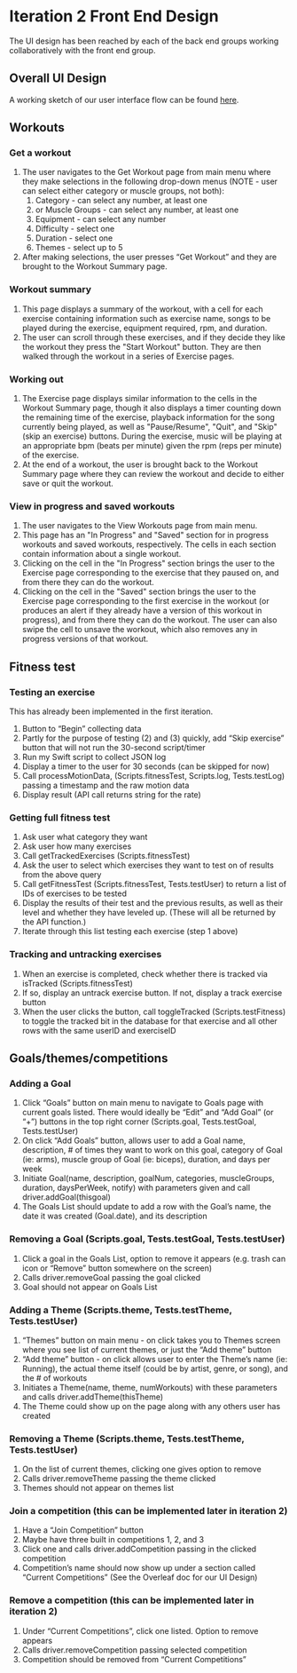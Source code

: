 Iteration 2 Front End Design
============================

The UI design has been reached by each of the back end groups working collaboratively with the front end group.

Overall UI Design
-----------------

A working sketch of our user interface flow can be found [here](https://docs.google.com/drawings/d/1D-Ky7AeJO76EZFbQIF8An-GPB5pjLO9zqRpSkIncV6Q/edit?usp=sharing).

Workouts
--------

### Get a workout

1.  The user navigates to the Get Workout page from main menu where they make selections in the following drop-down menus (NOTE - user can select either category or muscle groups, not both):
	1.  Category - can select any number, at least one
	2.  or Muscle Groups - can select any number, at least one
	3.  Equipment - can select any number
	4.  Difficulty - select one
	5.  Duration - select one
	6.  Themes - select up to 5
2.  After making selections, the user presses “Get Workout” and they are brought to the Workout Summary page.

### Workout summary

1.  This page displays a summary of the workout, with a cell for each exercise containing information such as exercise name, songs to be played during the exercise, equipment required, rpm, and duration.
2.  The user can scroll through these exercises, and if they decide they like the workout they press the "Start Workout" button.  They are then walked through the workout in a series of Exercise pages.

### Working out

1.  The Exercise page displays similar information to the cells in the Workout Summary page, though it also displays a timer counting down the remaining time of the exercise, playback information for the song currently being played, as well as "Pause/Resume", "Quit", and "Skip" (skip an exercise) buttons. During the exercise, music will be playing at an appropriate bpm (beats per minute) given the rpm (reps per minute) of the exercise.
2.  At the end of a workout, the user is brought back to the Workout Summary page where they can review the workout and decide to either save or quit the workout.

### View in progress and saved workouts

1.  The user navigates to the View Workouts page from main menu.
2.  This page has an "In Progress" and "Saved" section for in progress workouts and saved workouts, respectively. The cells in each section contain information about a single workout.
3.  Clicking on the cell in the "In Progress" section brings the user to the Exercise page corresponding to the exercise that they paused on, and from there they can do the workout.
4.  Clicking on the cell in the "Saved" section brings the user to the Exercise page corresponding to the first exercise in the workout (or produces an alert if they already have a version of this workout in progress), and from there they can do the workout. The user can also swipe the cell to unsave the workout, which also removes any in progress versions of that workout.

Fitness test
------------

### Testing an exercise

This has already been implemented in the first iteration.

1.  Button to “Begin” collecting data
2.  Partly for the purpose of testing (2) and (3) quickly, add “Skip exercise” button that will not run the 30-second script/timer
3.  Run my Swift script to collect JSON log
4.  Display a timer to the user for 30 seconds (can be skipped for now)
5.  Call processMotionData, (Scripts.fitnessTest, Scripts.log, Tests.testLog) passing a timestamp and the raw motion data
6.  Display result (API call returns string for the rate)

### Getting full fitness test

1.  Ask user what category they want
2.  Ask user how many exercises
3.  Call getTrackedExercises (Scripts.fitnessTest)
4.  Ask the user to select which exercises they want to test on of results from the above query  
5.  Call getFitnessTest (Scripts.fitnessTest, Tests.testUser) to return a list of IDs of exercises to be tested  
6.  Display the results of their test and the previous results, as well as their level and whether they have leveled up. (These will all be returned by the API function.)
7.  Iterate through this list testing each exercise (step 1 above)

### Tracking and untracking exercises

1.  When an exercise is completed, check whether there is tracked via isTracked (Scripts.fitnessTest)  
2.  If so, display an untrack exercise button. If not, display a track exercise button
3.  When the user clicks the button, call toggleTracked (Scripts.testFitness) to toggle the tracked bit in the database for that exercise and all other rows with the same userID and exerciseID  

Goals/themes/competitions
-------------------------

### Adding a Goal

1.  Click “Goals” button on main menu to navigate to Goals page with current goals listed. There would ideally be “Edit” and “Add Goal” (or “+”) buttons in the top right corner (Scripts.goal, Tests.testGoal, Tests.testUser)
2.  On click “Add Goals” button, allows user to add a Goal name, description, # of times they want to work on this goal, category of Goal (ie: arms), muscle group of Goal (ie: biceps), duration, and days per week
3.  Initiate Goal(name, description, goalNum, categories, muscleGroups, duration, daysPerWeek, notify) with parameters given and call driver.addGoal(thisgoal)
4.  The Goals List should update to add a row with the Goal’s name, the date it was created (Goal.date), and its description

### Removing a Goal (Scripts.goal, Tests.testGoal, Tests.testUser)

1.  Click a goal in the Goals List, option to remove it appears (e.g. trash can icon or “Remove” button somewhere on the screen)
2.  Calls driver.removeGoal passing the goal clicked
3.  Goal should not appear on Goals List

### Adding a Theme (Scripts.theme, Tests.testTheme, Tests.testUser)

1.  “Themes” button on main menu - on click takes you to Themes screen where you see list of current themes, or just the “Add theme” button
2.  “Add theme” button - on click allows user to enter the Theme’s name (ie: Running), the actual theme itself (could be by artist, genre, or song), and the # of workouts
3.  Initiates a Theme(name, theme, numWorkouts) with these parameters and calls driver.addTheme(thisTheme)
4.  The Theme could show up on the page along with any others user has created

### Removing a Theme (Scripts.theme, Tests.testTheme, Tests.testUser)

1.  On the list of current themes, clicking one gives option to remove
2.  Calls driver.removeTheme passing the theme clicked
3.  Themes should not appear on themes list

### Join a competition (this can be implemented later in iteration 2)

1.  Have a “Join Competition” button
2.  Maybe have three built in competitions 1, 2, and 3
3.  Click one and calls driver.addCompetition passing in the clicked competition
4.  Competition’s name should now show up under a section called “Current Competitions” (See the Overleaf doc for our UI Design)

### Remove a competition (this can be implemented later in iteration 2)

1.  Under “Current Competitions”, click one listed. Option to remove appears
2.  Calls driver.removeCompetition passing selected competition
3.  Competition should be removed from “Current Competitions”
